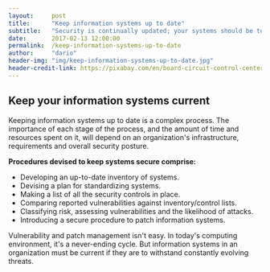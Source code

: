 ```yaml
---
layout:     post
title:      "Keep information systems up to date"
subtitle:   "Security is continually updated; your systems should be too!"
date:       2017-02-13 12:00:00
permalink:  /keep-information-systems-up-to-date
author:     "dario"
header-img: "img/keep-information-systems-up-to-date.jpg"
header-credit-link: https://pixabay.com/en/board-circuit-control-center-780321/
---
```



## Keep your information systems current
Keeping information systems up to date is a complex process. The importance of each stage of the process, and the amount of time and resources spent on it, will depend on an organization's infrastructure, requirements and overall security posture.  

**Procedures devised to keep systems secure comprise:**

* Developing an up-to-date inventory of systems.
* Devising a plan for standardizing systems.
* Making a list of all the security controls in place.
* Comparing reported vulnerabilities against inventory/control lists.
* Classifying risk, assessing vulnerabilities and the likelihood of attacks.
* Introducing a secure procedure to patch information systems.

Vulnerability and patch management isn't easy. In today's computing environment, it's a never-ending cycle. But information systems in an organization must be current if they are to withstand constantly evolving threats.
